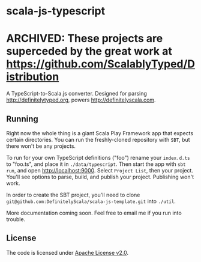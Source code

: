 # scala-js-typescript

# ARCHIVED: These projects are superceded by the great work at https://github.com/ScalablyTyped/Distribution

A TypeScript-to-Scala.js converter. 
Designed for parsing http://definitelytyped.org, powers http://definitelyscala.com.

## Running

Right now the whole thing is a giant Scala Play Framework app that expects certain directories.
You can run the freshly-cloned repository with `SBT`, but there won't be any projects.

To run for your own TypeScript definitions ("foo") rename your `index.d.ts` to "foo.ts", and place it in `./data/typescript`.
Then start the app with `sbt run`, and open [http://localhost:9000](). Select `Project List`, then your project.
You'll see options to parse, build, and publish your project. Publishing won't work.

In order to create the SBT project, you'll need to clone `git@github.com:DefinitelyScala/scala-js-template.git` into `./util`.

More documentation coming soon. Feel free to email me if you run into trouble.

## License

The code is licensed under [Apache License v2.0](http://www.apache.org/licenses/LICENSE-2.0).
